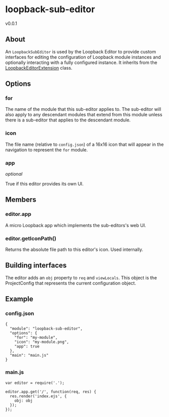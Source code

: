 # loopback-sub-editor
v0.0.1

## About 

An `LoopbackSubEditor` is used by the Loopback Editor to provide custom interfaces for editing the configuration of Loopback module instances and optionally interacting with a fully configured instance. It inherits from the [LoopbackEditorExtension](../loopback-editor-extension) class.

## Options
  
### for

The name of the module that this sub-editor applies to. The sub-editor will also apply to any descendant modules that extend from this module unless there is a sub-editor that applies to the descendant module.

### icon

The file name (relative to `config.json`) of a 16x16 icon that will appear in the navigation to represent the `for` module.

### app 
*optional*

True if this editor provides its own UI.

## Members

### editor.app

A micro Loopback app which implements the sub-editors's web UI.

### editor.getIconPath()

Returns the absolute file path to this editor's icon. Used internally.

## Building interfaces

The editor adds an `obj` property to `req` and `viewLocals`. This object is the ProjectConfig that represents the current configuration object.

## Example

### config.json

    {
      "module": "loopback-sub-editor",
      "options": {
        "for": "my-module",
        "icon": "my-module.png",
        "app": true
      },
      "main": "main.js"
    }

### main.js

    var editor = require('.');

    editor.app.get('/', function(req, res) {
      res.render('index.ejs', {
        obj: obj  
      });
    });